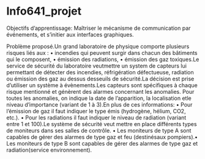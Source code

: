 # Info641_projet

Objectifs d’apprentissage: 
Maîtriser le mécanisme de communication par événements, et s’initier aux interfaces graphiques.


Problème proposé.Un grand laboratoire de physique comporte plusieurs risques liés aux :
• incendies qui peuvent surgir dans chacun des bâtiments qui le composent,
• émission des radiations,
• émission des gaz toxiques.Le service de sécurité du laboratoire veutmettre un system de capteurs lui permettant de détecter des incendies, réfrigération défectueuse, radiation ou émission des gaz au dessus desseuils de sécurité.La décision est prise d’utiliser un système à évènements.Les capteurs sont spécifiques à chaque risque mentionné et génèrent des alarmes concernant les anomalies. Pour toutes les anomalies, on indique la date de l’apparition, la localisation etle niveau d’importance (variant de 1 à 3).En plus de ces informations: 
• Pour l’émission de gaz il faut indiquer le type émis (hydrogène, hélium, CO2, etc.).
• Pour les radiations il faut indiquer le niveau de radiation (variant entre 1 et 100).Le système de sécurité veut mettre en place différents types de moniteurs dans ses salles de contrôle.
• Les moniteurs de type A sont capables de gérer des alarmes de type gaz et feu (destinésaux pompiers).• Les moniteurs de type B sont capables de gérer des alarmes de type gaz et radiation(service environnement).
